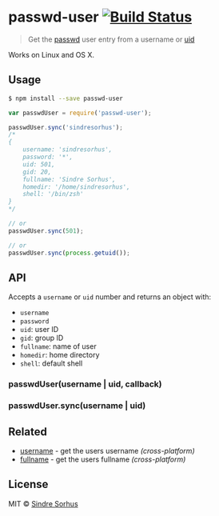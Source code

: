 # passwd-user [![Build Status](https://travis-ci.org/sindresorhus/passwd-user.svg?branch=master)](https://travis-ci.org/sindresorhus/passwd-user)

> Get the [passwd](http://en.wikipedia.org/wiki/Passwd) user entry from a username or [uid](http://en.wikipedia.org/wiki/User_identifier_(Unix))

Works on Linux and OS X.


## Usage

```sh
$ npm install --save passwd-user
```

```js
var passwdUser = require('passwd-user');

passwdUser.sync('sindresorhus');
/*
{
	username: 'sindresorhus',
	password: '*',
	uid: 501,
	gid: 20,
	fullname: 'Sindre Sorhus',
	homedir: '/home/sindresorhus',
	shell: '/bin/zsh'
}
*/

// or
passwdUser.sync(501);

// or
passwdUser.sync(process.getuid());
```


## API

Accepts a `username` or `uid` number and returns an object with:

- `username`
- `password`
- `uid`: user ID
- `gid`: group ID
- `fullname`: name of user
- `homedir`: home directory
- `shell`: default shell

### passwdUser(username | uid, callback)

### passwdUser.sync(username | uid)


## Related

- [username](https://github.com/sindresorhus/username) - get the users username *(cross-platform)*
- [fullname](https://github.com/sindresorhus/fullname) - get the users fullname *(cross-platform)*


## License

MIT © [Sindre Sorhus](http://sindresorhus.com)
